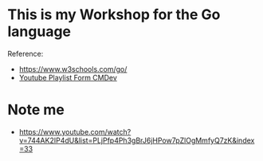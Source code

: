 # This is my Workshop for the Go language

Reference: 
- https://www.w3schools.com/go/
- <a href="https://www.youtube.com/watch?v=r_uAlVu-g-A&list=PLjPfp4Ph3gBrJ6jHPow7pZlOgMmfyQ7zK&index=1">Youtube Playlist Form CMDev</a>

# Note me

- https://www.youtube.com/watch?v=744AK2IP4dU&list=PLjPfp4Ph3gBrJ6jHPow7pZlOgMmfyQ7zK&index=33